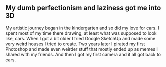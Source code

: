 ## My dumb perfectionism and laziness got me into 3D
My artistic journey began in the kindergarten and so did my love for cars. I spent most of my time there drawing, at least what was supposed to look like, cars. When I got a bit older I tried Google SketchUp and made some very weird houses I tried to create. Two years later I pirated my first Photoshop and made even weirder stuff that mostly ended up as memes I shared with my friends. And then I got my first camera and it all got back to cars. 
